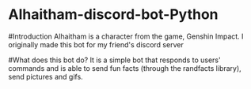 # Alhaitham-discord-bot-Python

#Introduction
Alhaitham is a character from the game, Genshin Impact. I originally made this bot for my friend's discord server

#What does this bot do?
It is a simple bot that responds to users' commands and is able to send fun facts (through the randfacts library), send pictures and gifs.
